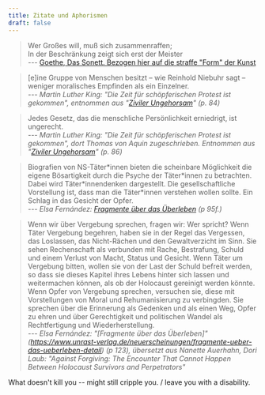 ```yaml
---
title: Zitate und Aphorismen
draft: false
---
```


> Wer Großes will, muß sich zusammenraffen;  
> In der Beschränkung zeigt sich erst der Meister  
> --- [Goethe, Das Sonett. Bezogen hier auf die straffe "Form" der Kunst](https://www.projekt-gutenberg.org/goethe/sonette/sonette.html)

> [e]ine Gruppe von Menschen besitzt – wie Reinhold Niebuhr sagt – weniger moralisches Empfinden als ein Einzelner.  
> --- *Martin Luther King: "Die Zeit für schöpferischen Protest ist gekommen", entnommen aus "[Ziviler Ungehorsam](https://www.reclam.shop/detail/978-3-15-019446-1/Ziviler_Ungehorsam)" (p. 84)*

> Jedes Gesetz, das die menschliche Persönlichkeit erniedrigt, ist ungerecht.  
> --- *Martin Luther King: "Die Zeit für schöpferischen Protest ist gekommen", dort Thomas von Aquin zugeschrieben. Entnommen aus "[Ziviler Ungehorsam](https://www.reclam.shop/detail/978-3-15-019446-1/Ziviler_Ungehorsam)" (p. 86)*

> Biografien von NS-Täter\*innen bieten die scheinbare Möglichkeit die eigene Bösartigkeit durch die Psyche der Täter\*innen zu betrachten. Dabei wird Täter\*innendenken dargestellt. Die gesellschaftliche Vorstellung ist, dass man die Täter\*innen verstehen wollen sollte. Ein Schlag in das Gesicht der Opfer.  
> --- *Elsa Fernández: [Fragmente über das Überleben](https://www.unrast-verlag.de/neuerscheinungen/fragmente-ueber-das-ueberleben-detail) (p 95f.)*

> Wenn wir über Vergebung sprechen, fragen wir: Wer spricht? Wenn Täter Vergebung begehren, haben sie in der Regel das Vergessen, das Loslassen, das Nicht-Rächen und den Gewaltverzicht im Sinn. Sie sehen Rechenschaft als verbunden mit Rache, Bestrafung, Schuld und einem Verlust von Macht, Status und Gesicht. Wenn Täter um Vergebung bitten, wollen sie von der Last der Schuld befreit werden, so dass sie dieses Kapitel ihres Lebens hinter sich lassen und weitermachen können, als ob der Holocaust gereinigt werden könnte. Wenn Opfer von Vergebung sprechen, versuchen sie, diese mit Vorstellungen von Moral und Rehumanisierung zu verbingden. Sie sprechen über die Erinnerung als Gedenken und als einen Weg, Opfer zu ehren und über Gerechtigkeit und politischen Wandel als Rechtfertigung und Wiederherstellung.  
> --- *Elsa Fernández: "[Fragmente über das Überleben]"(https://www.unrast-verlag.de/neuerscheinungen/fragmente-ueber-das-ueberleben-detail) (p 123), übersetzt aus Nanette Auerhahn, Dori Laub: "Against Forgiving: The Encounter That Cannot Happen Between Holocaust Survivors and Perpetrators"*


What doesn't kill you -- might still cripple you. / leave you with a disability.
